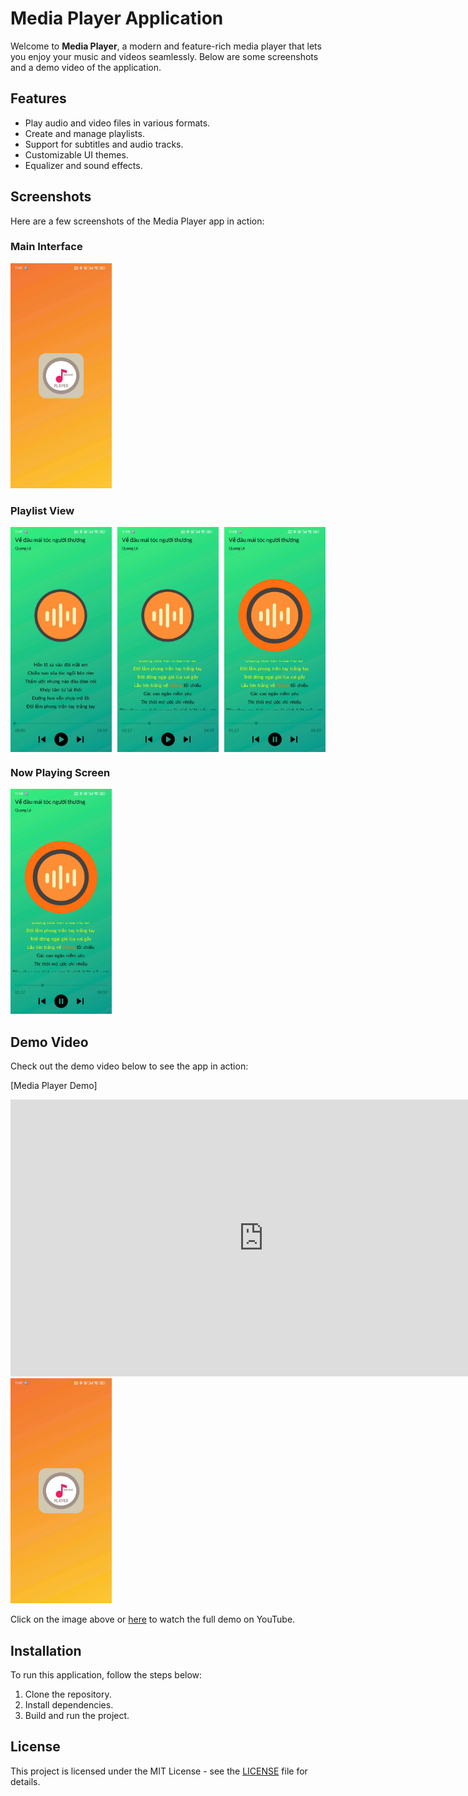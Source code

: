 # Media Player Application

Welcome to **Media Player**, a modern and feature-rich media player that lets you enjoy your music
and videos seamlessly. Below are some screenshots and a demo video of the application.

## Features

- Play audio and video files in various formats.
- Create and manage playlists.
- Support for subtitles and audio tracks.
- Customizable UI themes.
- Equalizer and sound effects.

## Screenshots

Here are a few screenshots of the Media Player app in action:

### Main Interface

<img src="./screenshots/1.jpg" alt="Main Interface" style="height: 360px; width: auto;"/>

### Playlist View

<div style="display: flex; justify-content: space-between;">
  <img src="./screenshots/2.jpg" alt="Playlist View 1" style="height: 360px; width: auto;"/>
  <img src="./screenshots/3.jpg" alt="Playlist View 2" style="height: 360px; width: auto;"/>
  <img src="./screenshots/4.jpg" alt="Playlist View 3" style="height: 360px; width: auto;"/>
</div>


### Now Playing Screen

<img src="./screenshots/4.jpg" alt="Now Playing Screen" style="height: 360px; width: auto;"/>

## Demo Video

Check out the demo video below to see the app in action:

[Media Player Demo]

<iframe width="810" height="443" src="https://www.youtube.com/embed/UX_Gqoeq4HE" title="Demo ứng dụng karaoke Music Player" frameborder="0" allow="accelerometer; autoplay; clipboard-write; encrypted-media; gyroscope; picture-in-picture; web-share" referrerpolicy="strict-origin-when-cross-origin" allowfullscreen></iframe>

<a href="https://youtu.be/UX_Gqoeq4HE">
<img src="./screenshots/1.jpg" alt="Media Player Demo" style="height: 360px; width: auto;"/>
</a>

Click on the image above or [here](https://youtu.be/UX_Gqoeq4HE) to watch the full demo on YouTube.

## Installation

To run this application, follow the steps below:

1. Clone the repository.
2. Install dependencies.
3. Build and run the project.

## License

This project is licensed under the MIT License - see the [LICENSE](LICENSE) file for details.
